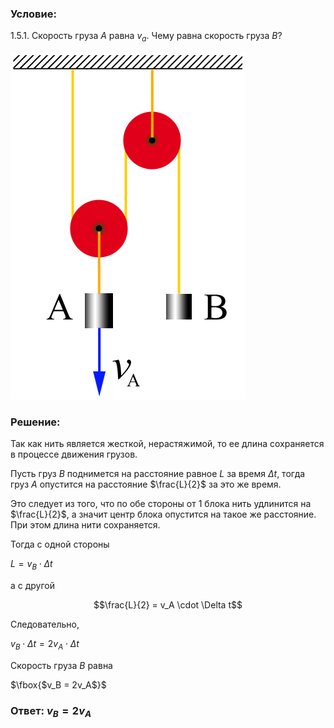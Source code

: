 ###  Условие: 

$1.5.1.$ Скорость груза $A$ равна $v_a$. Чему равна скорость груза $B$? 

![ К задаче 1.5.1 |376x556, 21%](../../img/1.5.1/statement.png)

###  Решение: 

Так как нить является жесткой, нерастяжимой, то ее длина сохраняется в процессе движения грузов.

Пусть груз $B$ поднимется на расстояние равное $L$ за время $\Delta t$, тогда груз $А$ опустится на расстояние $\frac{L}{2}$ за это же время.

Это следует из того, что по обе стороны от $1$ блока нить удлинится на $\frac{L}{2}$, а значит центр блока опустится на такое же расстояние. При этом длина нити сохраняется.

Тогда с одной стороны

$L = v_B \cdot \Delta t$

а с другой

$$\frac{L}{2} = v_A \cdot \Delta t$$

Следовательно,

$v_B \cdot \Delta t = 2v_A \cdot \Delta t$

Скорость груза $B$ равна 

$\fbox{$v_B = 2v_A$}$

###  Ответ: $v_B = 2v_A$

  

